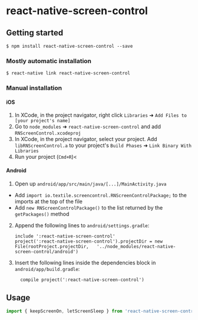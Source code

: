 
# react-native-screen-control

## Getting started

`$ npm install react-native-screen-control --save`

### Mostly automatic installation

`$ react-native link react-native-screen-control`

### Manual installation


#### iOS

1. In XCode, in the project navigator, right click `Libraries` ➜ `Add Files to [your project's name]`
2. Go to `node_modules` ➜ `react-native-screen-control` and add `RNScreenControl.xcodeproj`
3. In XCode, in the project navigator, select your project. Add `libRNScreenControl.a` to your project's `Build Phases` ➜ `Link Binary With Libraries`
4. Run your project (`Cmd+R`)<

#### Android

1. Open up `android/app/src/main/java/[...]/MainActivity.java`
  - Add `import io.textile.screencontrol.RNScreenControlPackage;` to the imports at the top of the file
  - Add `new RNScreenControlPackage()` to the list returned by the `getPackages()` method
2. Append the following lines to `android/settings.gradle`:
  	```
  	include ':react-native-screen-control'
  	project(':react-native-screen-control').projectDir = new File(rootProject.projectDir, 	'../node_modules/react-native-screen-control/android')
  	```
3. Insert the following lines inside the dependencies block in `android/app/build.gradle`:
  	```
      compile project(':react-native-screen-control')
  	```


## Usage
```javascript
import { keepScreenOn, letScreenSleep } from 'react-native-screen-control'
```
  
